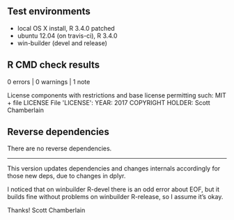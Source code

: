 ## Test environments

* local OS X install, R 3.4.0 patched
* ubuntu 12.04 (on travis-ci), R 3.4.0
* win-builder (devel and release)

## R CMD check results

0 errors | 0 warnings | 1 note

  License components with restrictions and base license permitting such:
    MIT + file LICENSE
  File 'LICENSE':
    YEAR: 2017
    COPYRIGHT HOLDER: Scott Chamberlain

## Reverse dependencies

There are no reverse dependencies.

---

This version updates dependencies and changes internals accordingly
for those new deps, due to changes in dplyr.

I noticed that on winbuilder R-devel there is an odd error about EOF, 
but it builds fine without problems on winbuilder R-release, so I 
assume it’s okay.

Thanks!
Scott Chamberlain
